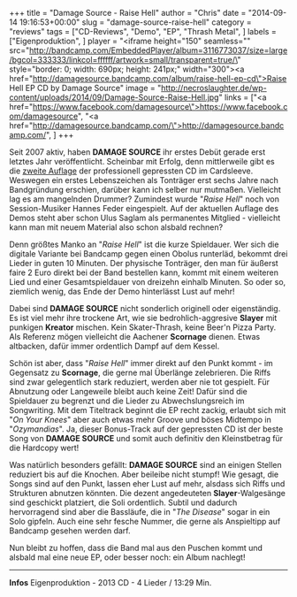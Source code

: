 +++
title = "Damage Source - Raise Hell"
author = "Chris"
date = "2014-09-14 19:16:53+00:00"
slug = "damage-source-raise-hell"
category = "reviews"
tags = ["CD-Reviews", "Demo", "EP", "Thrash Metal", ]
labels = ["Eigenproduktion", ]
player = "<iframe height=\"150\" seamless=\"\" src=\"http://bandcamp.com/EmbeddedPlayer/album=3116773037/size=large/bgcol=333333/linkcol=ffffff/artwork=small/transparent=true/\" style=\"border: 0; width: 690px; height: 241px;\" width=\"300\"><a href=\"http://damagesource.bandcamp.com/album/raise-hell-ep-cd\">Raise Hell EP CD by Damage Source</a></iframe>"
image = "http://necroslaughter.de/wp-content/uploads/2014/09/Damage-Source-Raise-Hell.jpg"
links = ["<a href=\"https://www.facebook.com/damagesource\">https://www.facebook.com/damagesource</a>", "<a href=\"http://damagesource.bandcamp.com/\">http://damagesource.bandcamp.com/</a>", ]
+++

Seit 2007 aktiv, haben **DAMAGE SOURCE** ihr erstes Debüt gerade erst letztes Jahr veröffentlicht. Scheinbar mit Erfolg, denn mittlerweile gibt es die <a href="https://www.facebook.com/damagesource/photos/a.724539170891473.1073741827.187798221232240/768105929868130/?type=1">zweite Auflage</a> der professionell gepressten CD im Cardsleeve. Weswegen ein erstes Lebenszeichen als Tonträger erst sechs Jahre nach Bandgründung erschien, darüber kann ich selber nur mutmaßen. Vielleicht lag es am mangelnden Drummer? Zumindest wurde "_Raise Hell_" noch von Session-Musiker Hannes Feder eingespielt. Auf der aktuellen Auflage des Demos steht aber schon Ulus Saglam als permanentes Mitglied - vielleicht kann man mit neuem Material also schon alsbald rechnen?

Denn größtes Manko an "_Raise Hell_" ist die kurze Spieldauer. Wer sich die digitale Variante bei Bandcamp gegen einen Obolus runterläd, bekommt drei Lieder in guten 10 Minuten. Der physische Tonträger, den man für äußerst faire 2 Euro direkt bei der Band bestellen kann, kommt mit einem weiteren Lied und einer Gesamtspieldauer von dreizehn einhalb Minuten. So oder so, ziemlich wenig, das Ende der Demo hinterlässt Lust auf mehr!

Dabei sind **DAMAGE SOURCE** nicht sonderlich originell oder eigenständig. Es ist viel mehr ihre trockene Art, wie sie bedrohlich-aggresive **Slayer** mit punkigen **Kreator** mischen. Kein Skater-Thrash, keine Beer'n Pizza Party. Als Referenz mögen vielleicht die Aachener **Scornage** dienen. Etwas altbacken, dafür immer ordentlich Dampf auf dem Kessel.

Schön ist aber, dass "_Raise Hell_" immer direkt auf den Punkt kommt - im Gegensatz zu **Scornage**, die gerne mal Überlänge zelebrieren. Die Riffs sind zwar gelegentlich stark reduziert, werden aber nie tot gespielt. Für Abnutzung oder Langeweile bleibt auch keine Zeit! Dafür sind die Spieldauer zu begrenzt und die Lieder zu Abwechslungsreich im Songwriting. Mit dem Titeltrack beginnt die EP recht zackig, erlaubt sich mit "_On Your Knees_" aber auch etwas mehr Groove und böses Midtempo in "_Ozymandias_". Ja, dieser Bonus-Track auf der gepressten CD ist der beste Song von **DAMAGE SOURCE** und somit auch definitiv den Kleinstbetrag für die Hardcopy wert!

Was natürlich besonders gefällt: **DAMAGE SOURCE** sind an einigen Stellen reduziert bis auf die Knochen. Aber beileibe nicht stumpf! Wie gesagt, die Songs sind auf den Punkt, lassen eher Lust auf mehr, alsdass sich Riffs und Strukturen abnutzen könnten. Die dezent angedeuteten **Slayer**-Walgesänge sind geschickt platziert, die Soli ordentlich. Subtil und dadurch hervorragend sind aber die Bassläufe, die in "_The Disease_" sogar in ein Solo gipfeln. Auch eine sehr fesche Nummer, die gerne als Anspieltipp auf Bandcamp gesehen werden darf.

Nun bleibt zu hoffen, dass die Band mal aus den Puschen kommt und alsbald mal eine neue EP, oder besser noch: ein Album nachlegt!





---
**Infos**
Eigenproduktion - 2013
CD - 4 Lieder / 13:29 Min.
